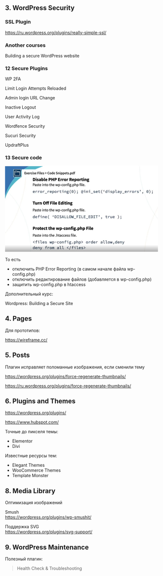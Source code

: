 ## 3. WordPress Security

### SSL Plugin

https://ru.wordpress.org/plugins/really-simple-ssl/

### Another courses

Building a secure WordPress website

### 12 Secure Plugins

WP 2FA

Limit Login Attempts Reloaded

Admin login URL Change

Inactive Logout

User Activity Log

Wordfence Security

Sucuri Security

UpdraftPlus

### 13 Secure code

<img src="img/code-snippets.jpg" alt="drawing" width="600"/>

То есть 
- отключить PHP Error Reporting (в самом начале файла wp-config.php) 
- отключить редактирование файлов (добавляется в wp-config.php) 
- защитить wp-config.php в htaccess

Дополнительный курс:

Wordpress: Building a Secure Site

## 4. Pages

Для прототипов:

https://wireframe.cc/

## 5. Posts

Плагин исправляет поломанные изображения, если сменили тему

https://wordpress.org/plugins/force-regenerate-thumbnails/

https://ru.wordpress.org/plugins/force-regenerate-thumbnails/

## 6. Plugins and Themes

https://wordpress.org/plugins/

https://www.hubspot.com/

Точные до пикселя темы:  

- Elementor
- Divi

Известные ресурсы тем:  

- Elegant Themes
- WooCommerce Themes
- Template Monster

## 8. Media Library

Оптимизация изображений

Smush  
https://wordpress.org/plugins/wp-smushit/

Поддержка SVG  
https://wordpress.org/plugins/svg-support/

## 9. WordPress Maintenance

Полезный плагин:

> Health Check & Troubleshooting



